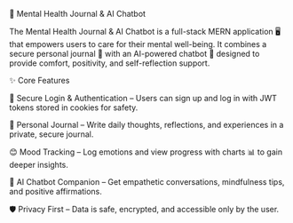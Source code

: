🌿 Mental Health Journal & AI Chatbot

The Mental Health Journal & AI Chatbot is a full-stack MERN application 🖥️ that empowers users to care for their mental well-being. It combines a secure personal journal 📓 with an AI-powered chatbot 🤖 designed to provide comfort, positivity, and self-reflection support.

✨ Core Features

🔐 Secure Login & Authentication – Users can sign up and log in with JWT tokens stored in cookies for safety.

📝 Personal Journal – Write daily thoughts, reflections, and experiences in a private, secure journal.

😊 Mood Tracking – Log emotions and view progress with charts 📊 to gain deeper insights.

🤝 AI Chatbot Companion – Get empathetic conversations, mindfulness tips, and positive affirmations.

🛡️ Privacy First – Data is safe, encrypted, and accessible only by the user.
